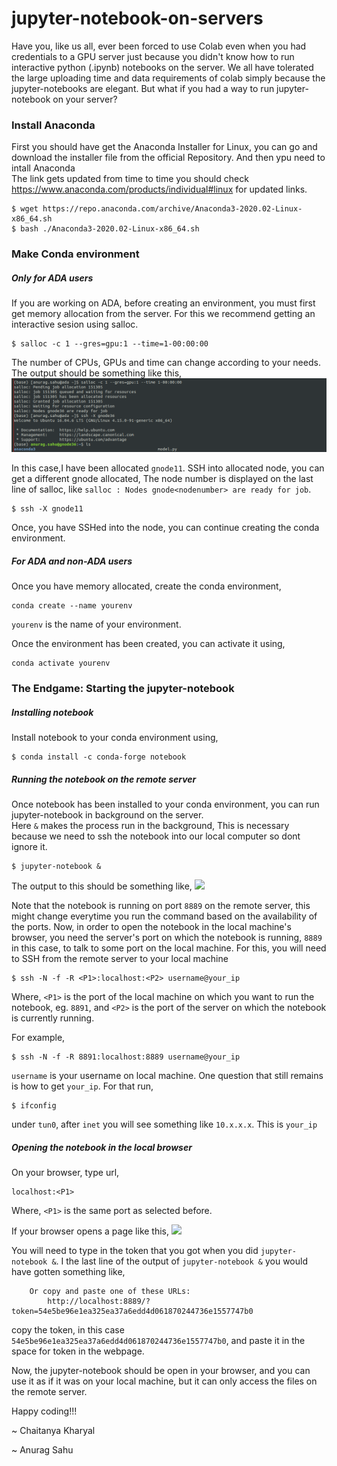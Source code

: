 # jupyter-notebook-on-servers

Have you, like us all, ever been forced to use Colab even when you had credentials to a GPU server just because you didn't know how to run interactive python (.ipynb) notebooks on the server.
We all have tolerated the large uploading time and data requirements of colab simply because the jupyter-notebooks are elegant. But what if you had a way to run jupyter-notebook on your server?

### Install Anaconda
First you should have get the Anaconda Installer for Linux, you can go and download the installer file from the official Repository. And then ypu need to intall Anaconda<br>
The link gets updated from time to time you should check https://www.anaconda.com/products/individual#linux for updated links.
```
$ wget https://repo.anaconda.com/archive/Anaconda3-2020.02-Linux-x86_64.sh
$ bash ./Anaconda3-2020.02-Linux-x86_64.sh
```
### Make Conda environment

##### Only for ADA users

If you are working on ADA, before creating an environment, you must first get memory allocation from the server. For this we recommend getting an interactive sesion using salloc.
```
$ salloc -c 1 --gres=gpu:1 --time=1-00:00:00
```

The number of CPUs, GPUs and time can change according to your needs.
The output should be something like this,
<img src = "./Images/2.png">

In this case,I have been allocated ```gnode11```. SSH into allocated node, you can get a different gnode allocated, The node number is displayed on the last line of salloc, like ```salloc : Nodes gnode<nodenumber> are ready for job```.

```
$ ssh -X gnode11
```

Once, you have SSHed into the node, you can continue creating the conda environment.

##### For ADA and non-ADA users

Once you have memory allocated, create the conda environment,
```
conda create --name yourenv
```
```yourenv``` is the name of your environment.

Once the environment has been created, you can activate it using,
```
conda activate yourenv
```

### The Endgame: Starting the jupyter-notebook
##### Installing notebook

Install notebook to your conda environment using,
```
$ conda install -c conda-forge notebook
```

##### Running the notebook on the remote server

Once notebook has been installed to your conda environment, you can run jupyter-notebook in background on the server. <br>
Here ```&``` makes the process run in the background, This is necessary because we need to ssh the notebook into our local computer so dont ignore it.

```
$ jupyter-notebook &
```
The output to this should be something like,
<img src="./Images/1.png">

Note that the notebook is running on port ```8889``` on the remote server, this might change everytime you run the command based on the availability of the ports.
Now, in order to open the notebook in the local machine's browser, you need the server's port on which the notebook is running, ```8889``` in this case, to talk to some port on the local machine. 
For this, you will need to SSH from the remote server to your local machine

```
$ ssh -N -f -R <P1>:localhost:<P2> username@your_ip
```

Where, ```<P1>``` is the port of the local machine on which you want to run the notebook, eg. ```8891```, and ```<P2>``` is the port of the server on which the notebook is currently running.

For example,
```
$ ssh -N -f -R 8891:localhost:8889 username@your_ip
```

```username``` is your username on local machine. One question that still remains is how to get ```your_ip```. For that run,
```
$ ifconfig
```

under ```tun0```, after ```inet``` you will see something like ```10.x.x.x```. This is ```your_ip```


##### Opening the notebook in the local browser
On your browser, type url,
```
localhost:<P1>
```
Where, ```<P1>``` is the same port as selected before.

If your browser opens a page like this,
<img src="./Images/3.jpeg">

You will need to type in the token that you got when you did ```jupyter-notebook &```.
I the last line of the output of ```jupyter-notebook &``` you would have gotten something like,
```
    Or copy and paste one of these URLs:
        http://localhost:8889/?token=54e5be96e1ea325ea37a6edd4d061870244736e1557747b0
```

copy the token, in this case ```54e5be96e1ea325ea37a6edd4d061870244736e1557747b0```, and paste it in the space for token in the webpage.

Now, the jupyter-notebook should be open in your browser, and you can use it as if it was on your local machine, but it can only access the files on the remote server.

Happy coding!!!

~ Chaitanya Kharyal

~ Anurag Sahu
